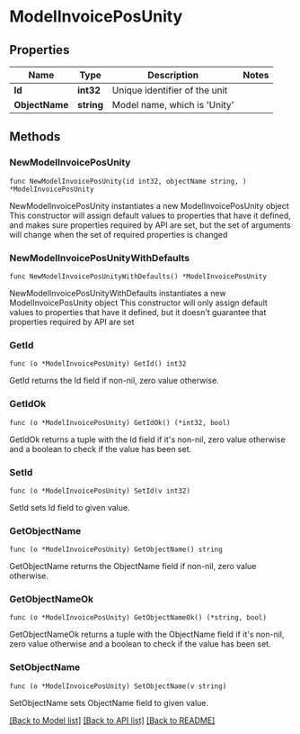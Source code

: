# ModelInvoicePosUnity

## Properties

Name | Type | Description | Notes
------------ | ------------- | ------------- | -------------
**Id** | **int32** | Unique identifier of the unit | 
**ObjectName** | **string** | Model name, which is &#39;Unity&#39; | 

## Methods

### NewModelInvoicePosUnity

`func NewModelInvoicePosUnity(id int32, objectName string, ) *ModelInvoicePosUnity`

NewModelInvoicePosUnity instantiates a new ModelInvoicePosUnity object
This constructor will assign default values to properties that have it defined,
and makes sure properties required by API are set, but the set of arguments
will change when the set of required properties is changed

### NewModelInvoicePosUnityWithDefaults

`func NewModelInvoicePosUnityWithDefaults() *ModelInvoicePosUnity`

NewModelInvoicePosUnityWithDefaults instantiates a new ModelInvoicePosUnity object
This constructor will only assign default values to properties that have it defined,
but it doesn't guarantee that properties required by API are set

### GetId

`func (o *ModelInvoicePosUnity) GetId() int32`

GetId returns the Id field if non-nil, zero value otherwise.

### GetIdOk

`func (o *ModelInvoicePosUnity) GetIdOk() (*int32, bool)`

GetIdOk returns a tuple with the Id field if it's non-nil, zero value otherwise
and a boolean to check if the value has been set.

### SetId

`func (o *ModelInvoicePosUnity) SetId(v int32)`

SetId sets Id field to given value.


### GetObjectName

`func (o *ModelInvoicePosUnity) GetObjectName() string`

GetObjectName returns the ObjectName field if non-nil, zero value otherwise.

### GetObjectNameOk

`func (o *ModelInvoicePosUnity) GetObjectNameOk() (*string, bool)`

GetObjectNameOk returns a tuple with the ObjectName field if it's non-nil, zero value otherwise
and a boolean to check if the value has been set.

### SetObjectName

`func (o *ModelInvoicePosUnity) SetObjectName(v string)`

SetObjectName sets ObjectName field to given value.



[[Back to Model list]](../README.md#documentation-for-models) [[Back to API list]](../README.md#documentation-for-api-endpoints) [[Back to README]](../README.md)


